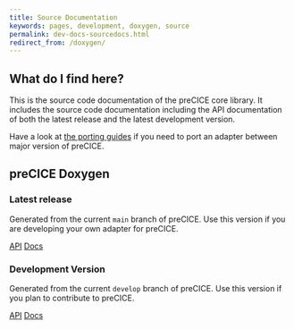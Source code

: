 ```yaml
---
title: Source Documentation
keywords: pages, development, doxygen, source
permalink: dev-docs-sourcedocs.html
redirect_from: /doxygen/
---
```


## What do I find here?

This is the source code documentation of the preCICE core library.
It includes the source code documentation including the API documentation of both the latest release and the latest development version.

Have a look at [the porting guides](couple-your-code-porting-overview) if you need to port an adapter between major version of preCICE.

## preCICE Doxygen

### Latest release

Generated from the current `main` branch of preCICE.
Use this version if you are developing your own adapter for preCICE.

<a class="btn btn-primary" href="/doxygen/main/classprecice_1_1Participant.html" role="button">API</a>
<a class="btn btn-primary" href="/doxygen/main/" role="button">Docs</a>

### Development Version

Generated from the current `develop` branch of preCICE.
Use this version if you plan to contribute to preCICE.

<a class="btn btn-primary" href="/doxygen/develop/classprecice_1_1Participant.html" role="button">API</a>
<a class="btn btn-primary" href="/doxygen/develop/" role="button">Docs</a>
